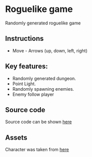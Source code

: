 # Roguelike game

Randomly generated roguelike game

## Instructions
* Move - Arrows (up, down, left, right)

## Key features:
* Randomly generated dungeon.
* Point Light.
* Randomly spawning enemies.
* Enemy follow player

## Source code
Source code can be shown [here](/examples/roguelike/game_example.rs)

## Assets
Character was taken from [here](https://totuslotus.itch.io/characterpack)
